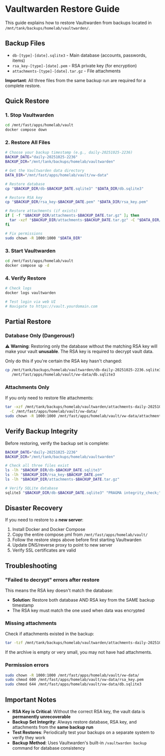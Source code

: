 # Vaultwarden Restore Guide

This guide explains how to restore Vaultwarden from backups located in `/mnt/tank/backups/homelab/vaultwarden/`.

## Backup Files

- `db-[type]-[date].sqlite3` - Main database (accounts, passwords, items)
- `rsa_key-[type]-[date].pem` - RSA private key (for encryption)
- `attachments-[type]-[date].tar.gz` - File attachments

**Important**: All three files from the same backup run are required for a complete restore.

## Quick Restore

### 1. Stop Vaultwarden

```bash
cd /mnt/fast/apps/homelab/vault
docker compose down
```

### 2. Restore All Files

```bash
# Choose your backup timestamp (e.g., daily-20251025-2236)
BACKUP_DATE="daily-20251025-2236"
BACKUP_DIR="/mnt/tank/backups/homelab/vaultwarden"

# Get the Vaultwarden data directory
DATA_DIR="/mnt/fast/apps/homelab/vault/vw-data"

# Restore database
cp "$BACKUP_DIR/db-$BACKUP_DATE.sqlite3" "$DATA_DIR/db.sqlite3"

# Restore RSA key
cp "$BACKUP_DIR/rsa_key-$BACKUP_DATE.pem" "$DATA_DIR/rsa_key.pem"

# Restore attachments (if exists)
if [ -f "$BACKUP_DIR/attachments-$BACKUP_DATE.tar.gz" ]; then
  tar -xzf "$BACKUP_DIR/attachments-$BACKUP_DATE.tar.gz" -C "$DATA_DIR/"
fi

# Fix permissions
sudo chown -R 1000:1000 "$DATA_DIR"
```

### 3. Start Vaultwarden

```bash
cd /mnt/fast/apps/homelab/vault
docker compose up -d
```

### 4. Verify Restore

```bash
# Check logs
docker logs vaultwarden

# Test login via web UI
# Navigate to https://vault.yourdomain.com
```

## Partial Restore

### Database Only (Dangerous!)

⚠️ **Warning**: Restoring only the database without the matching RSA key will make your vault **unusable**. The RSA key is required to decrypt vault data.

Only do this if you're certain the RSA key hasn't changed:

```bash
cp /mnt/tank/backups/homelab/vaultwarden/db-daily-20251025-2236.sqlite3 \
   /mnt/fast/apps/homelab/vault/vw-data/db.sqlite3
```

### Attachments Only

If you only need to restore file attachments:

```bash
tar -xzf /mnt/tank/backups/homelab/vaultwarden/attachments-daily-20251025-2236.tar.gz \
  -C /mnt/fast/apps/homelab/vault/vw-data/
sudo chown -R 1000:1000 /mnt/fast/apps/homelab/vault/vw-data/attachments/
```

## Verify Backup Integrity

Before restoring, verify the backup set is complete:

```bash
BACKUP_DATE="daily-20251025-2236"
BACKUP_DIR="/mnt/tank/backups/homelab/vaultwarden"

# Check all three files exist
ls -lh "$BACKUP_DIR/db-$BACKUP_DATE.sqlite3"
ls -lh "$BACKUP_DIR/rsa_key-$BACKUP_DATE.pem"
ls -lh "$BACKUP_DIR/attachments-$BACKUP_DATE.tar.gz"

# Verify SQLite database
sqlite3 "$BACKUP_DIR/db-$BACKUP_DATE.sqlite3" "PRAGMA integrity_check;"
```

## Disaster Recovery

If you need to restore to a **new server**:

1. Install Docker and Docker Compose
2. Copy the entire compose.yml from `/mnt/fast/apps/homelab/vault/`
3. Follow the restore steps above before first starting Vaultwarden
4. Update DNS/reverse proxy to point to new server
5. Verify SSL certificates are valid

## Troubleshooting

### "Failed to decrypt" errors after restore

This means the RSA key doesn't match the database:

- **Solution**: Restore both database AND RSA key from the SAME backup timestamp
- The RSA key must match the one used when data was encrypted

### Missing attachments

Check if attachments existed in the backup:

```bash
tar -tzf /mnt/tank/backups/homelab/vaultwarden/attachments-daily-20251025-2236.tar.gz
```

If the archive is empty or very small, you may not have had attachments.

### Permission errors

```bash
sudo chown -R 1000:1000 /mnt/fast/apps/homelab/vault/vw-data/
sudo chmod 600 /mnt/fast/apps/homelab/vault/vw-data/rsa_key.pem
sudo chmod 644 /mnt/fast/apps/homelab/vault/vw-data/db.sqlite3
```

## Important Notes

- **RSA Key is Critical**: Without the correct RSA key, the vault data is **permanently unrecoverable**
- **Backup Set Integrity**: Always restore database, RSA key, and attachments from the **same backup run**
- **Test Restores**: Periodically test your backups on a separate system to verify they work
- **Backup Method**: Uses Vaultwarden's built-in `/vaultwarden backup` command for database consistency
